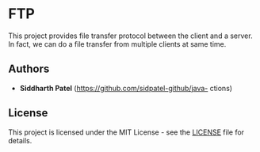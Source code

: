 # FTP

This project provides file transfer protocol between the client and a server. In fact, we can do a file transfer from multiple clients at
same time.

## Authors

* **Siddharth Patel** (https://github.com/sidpatel-github/java-
ctions)

## License

This project is licensed under the MIT License - see the [LICENSE](LICENSE.md) file for details.
